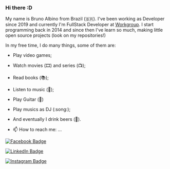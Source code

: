 ### Hi there :D

My name is Bruno Albino from Brazil (🇧🇷). I've been working as Developer since 2019 and currently I'm FullStack Developer at [Workgroup](http://www.workmotor.com.br).
I start programming back in 2014 and since then I've learn so much, making little open source projects (look on my repositories!)

In my free time, I do many things, some of them are:
- Play video games; 
- Watch movies (🎞️) and series (📺);
- Read books (📚); 
- Listen to music (🎵);
- Play Guitar (:guitar:)
- Play musics as DJ (:song:);
- And eventually I drink beers (🍺).

- 📫 How to reach me: ...

[![Facebook Badge](https://img.shields.io/twitter/url?label=Bruno%20Albino&logo=facebook&style=social&url=https%3A%2F%2Fwww.facebook.com%2Fbruno.silva.16503323%2F)](https://www.facebook.com/bruno.silva.16503323/)

[![LinkedIn Badge](https://img.shields.io/twitter/url?label=Bruno%20Albino&logo=linkedin&style=social&url=https%3A%2F%2Fwww.linkedin.com%2Fin%2Fbruno-albino%2F)](https://www.linkedin.com/in/bruno-albino/)

[![Instagram Badge](https://img.shields.io/twitter/url?label=Bruno%20Albino&logo=instagram&style=social&url=https%3A%2F%2Fwww.instagram.com%2Fb_albinoo%2F)](https://www.instagram.com/b_albinoo/)
